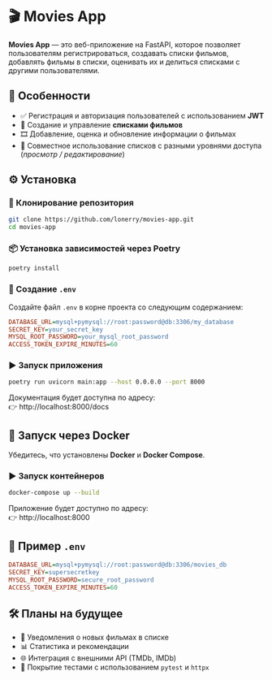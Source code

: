 
# 🎬 Movies App

**Movies App** — это веб-приложение на FastAPI, которое позволяет пользователям регистрироваться, создавать списки фильмов, добавлять фильмы в списки, оценивать их и делиться списками с другими пользователями.

## 🚀 Особенности

- ✅ Регистрация и авторизация пользователей с использованием **JWT**
- 📝 Создание и управление **списками фильмов**
- 🎞 Добавление, оценка и обновление информации о фильмах
- 🤝 Совместное использование списков с разными уровнями доступа (*просмотр / редактирование*)

## ⚙️ Установка

### 🔻 Клонирование репозитория

```bash
git clone https://github.com/lonerry/movies-app.git
cd movies-app
```

### 📦 Установка зависимостей через Poetry

```bash
poetry install
```

### 🔐 Создание `.env`

Создайте файл `.env` в корне проекта со следующим содержанием:

```ini
DATABASE_URL=mysql+pymysql://root:password@db:3306/my_database
SECRET_KEY=your_secret_key
MYSQL_ROOT_PASSWORD=your_mysql_root_password
ACCESS_TOKEN_EXPIRE_MINUTES=60
```

### ▶️ Запуск приложения

```bash
poetry run uvicorn main:app --host 0.0.0.0 --port 8000
```

Документация будет доступна по адресу:  
👉 http://localhost:8000/docs

## 🐳 Запуск через Docker

Убедитесь, что установлены **Docker** и **Docker Compose**.

### ▶️ Запуск контейнеров

```bash
docker-compose up --build
```

Приложение будет доступно по адресу:  
👉 http://localhost:8000

## 🧾 Пример `.env`

```ini
DATABASE_URL=mysql+pymysql://root:password@db:3306/movies_db
SECRET_KEY=supersecretkey
MYSQL_ROOT_PASSWORD=secure_root_password
ACCESS_TOKEN_EXPIRE_MINUTES=60
```

## 🛠 Планы на будущее

- 📮 Уведомления о новых фильмах в списке
- 📊 Статистика и рекомендации
- 🌐 Интеграция с внешними API (TMDb, IMDb)
- 🧪 Покрытие тестами с использованием `pytest` и `httpx`
